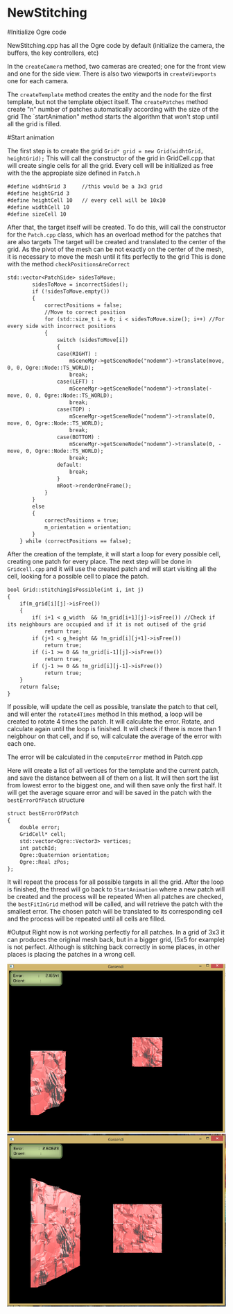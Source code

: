 # NewStitching

#Initialize Ogre code

NewStitching.cpp has all the Ogre code by default (initialize the camera, the buffers, the key controllers, etc)

In the `createCamera` method, two cameras are created; one for the front view and one for the side view. 
There is also two viewports in `createViewports` one for each camera.

The `createTemplate` method creates the entity and the node for the first template, but not the template object itself.
The `createPatches` method create "n" number of patches automatically according with the size of the grid
The `startAnimation" method starts the algorithm that won't stop until all the grid is filled.

#Start animation

The first step is to create the grid `Grid* grid = new Grid(widhtGrid, heightGrid);`
This will call the constructor of the grid in GridCell.cpp that will create single cells for all the grid.
Every cell will be initialized as free with the the appropiate size defined in `Patch.h`

```
#define widhtGrid 3 	//this would be a 3x3 grid
#define heightGrid 3
#define heightCell 10	// every cell will be 10x10 
#define widthCell 10
#define sizeCell 10
```

After that, the target itself will be created. To do this, will call the constructor for the `Patch.cpp` class, which has an overload method for the patches that are also targets
The target will be created and translated to the center of the grid. 
As the pivot of the mesh can be not exactly on the center of the mesh, it is necessary to move the mesh until it fits perfectly to the grid
This is done with the method `checkPositionsAreCorrect`

```
std::vector<PatchSide> sidesToMove;
		sidesToMove = incorrectSides();
		if (!sidesToMove.empty())
		{
			correctPositions = false;
			//Move to correct position
			for (std::size_t i = 0; i < sidesToMove.size(); i++) //For every side with incorrect positions 
			{
				switch (sidesToMove[i])
				{
				case(RIGHT) :
					mSceneMgr->getSceneNode("nodemm")->translate(move, 0, 0, Ogre::Node::TS_WORLD);
					break;
				case(LEFT) :
					mSceneMgr->getSceneNode("nodemm")->translate(-move, 0, 0, Ogre::Node::TS_WORLD);
					break;
				case(TOP) :
					mSceneMgr->getSceneNode("nodemm")->translate(0, move, 0, Ogre::Node::TS_WORLD);
					break;
				case(BOTTOM) :
					mSceneMgr->getSceneNode("nodemm")->translate(0, -move, 0, Ogre::Node::TS_WORLD);
					break;
				default:
					break;
				}
				mRoot->renderOneFrame();
			}
		}
		else
		{
			correctPositions = true;
			m_orientation = orientation;
		}
	} while (correctPositions == false);
```

After the creation of the template, it will start a loop for every possible cell, creating one patch for every place.
The next step will be done in `Gridcell.cpp` and it will use the created patch and will start visiting all the cell, looking for a possible cell to place the patch. 

```
bool Grid::stitchingIsPossible(int i, int j)
{	
	if(m_grid[i][j]->isFree())
	{
		if( i+1 < g_width  && !m_grid[i+1][j]->isFree()) //Check if its neighbours are occupied and if it is not outised of the grid
			return true;
		if (j+1 < g_height && !m_grid[i][j+1]->isFree())
			return true;
		if (i-1 >= 0 && !m_grid[i-1][j]->isFree())
			return true;
		if (j-1 >= 0 && !m_grid[i][j-1]->isFree()) 
			return true;
	}
	return false;
}
```

If possible, will update the cell as possible, translate the patch to that cell, and will enter the `rotate4Times` method
In this method, a loop will be created to rotate 4 times the patch.
It will calculate the error. Rotate, and calculate again until the loop is finished.
It will check if there is more than 1 neigbhour on that cell, and if so, will calculate the average of the error with each one.

The error will be calculated in the `computeError` method in Patch.cpp

Here will create a list of all vertices for the template and the current patch, and save the distance between all of them on a list.
It will then sort the list from lowest error to the biggest one, and will then save only the first half.
It will get the average square error and will be saved in the patch with the `bestErrorOfPatch` structure

```
struct bestErrorOfPatch
{
	double error;
	GridCell* cell;
	std::vector<Ogre::Vector3> vertices;
	int patchId;
	Ogre::Quaternion orientation; 
	Ogre::Real zPos;
};
```

It will repeat the process for all possible targets in all the grid.
After the loop is finished, the thread will go back to `StartAnimation` where a new patch will be created and the process will be repeated
When all patches are checked, the `bestFitInGrid` method will be called, and will retrieve the patch with the smallest error.
The chosen patch will be translated to its corresponding cell and the process will be repeated until all cells are filled.

#Output
Right now is not working perfectly for all patches. In a grid of 3x3 it can produces the original mesh back, but in a bigger grid, (5x5 for example) is not perfect. Although is stitching back correctly in some places, in other places is placing the patches in a wrong cell.

![alt text](/Capture3x3.PNG "Grid 3x3")
![alt text](/Capture5x5.PNG "Grid 5x5")
